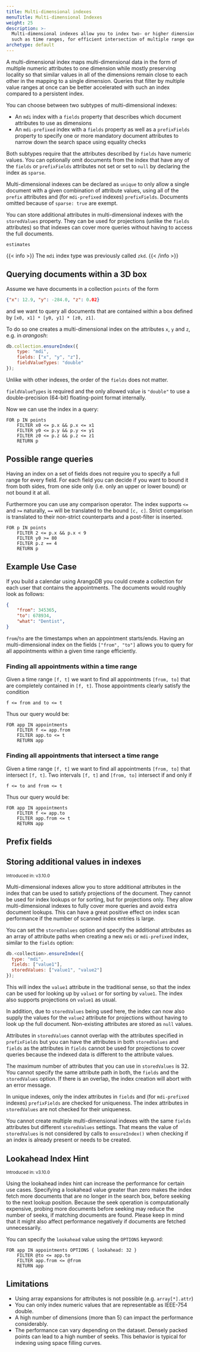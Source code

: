 ```yaml
---
title: Multi-dimensional indexes
menuTitle: Multi-dimensional Indexes
weight: 25
description: >-
  Multi-dimensional indexes allow you to index two- or higher dimensional data
  such as time ranges, for efficient intersection of multiple range queries
archetype: default
---
```

A multi-dimensional index maps multi-dimensional data in the form of multiple
numeric attributes to one dimension while mostly preserving locality so that
similar values in all of the dimensions remain close to each other in the mapping
to a single dimension. Queries that filter by multiple value ranges at once can
be better accelerated with such an index compared to a persistent index.

You can choose between two subtypes of multi-dimensional indexes:

- An `mdi` index with a `fields` property that describes which document
  attributes to use as dimensions
- An `mdi-prefixed` index with a `fields` property as well as a `prefixFields`
  property to specify one or more mandatory document attributes to narrow down
  the search space using equality checks

Both subtypes require that the attributes described by `fields` have numeric
values. You can optionally omit documents from the index that have any of
the `fields` or `prefixFields` attributes not set or set to `null` by declaring
the index as `sparse`.

Multi-dimensional indexes can be declared as `unique` to only allow a single
document with a given combination of attribute values, using all of the `prefix`
attributes and (for `mdi-prefixed` indexes) `prefixFields`. Documents omitted
because of `sparse: true` are exempt.

You can store additional attributes in multi-dimensional indexes with the
`storedValues` property. They can be used for projections (unlike the `fields`
attributes) so that indexes can cover more queries without having to access the
full documents.

`estimates`

{{< info >}}
The `mdi` index type was previously called `zkd`.
{{< /info >}}

## Querying documents within a 3D box

Assume we have documents in a collection `points` of the form

```json
{"x": 12.9, "y": -284.0, "z": 0.02}
```

and we want to query all documents that are contained within a box defined by
`[x0, x1] * [y0, y1] * [z0, z1]`.

To do so one creates a multi-dimensional index on the attributes `x`, `y` and
`z`, e.g. in _arangosh_:

```js
db.collection.ensureIndex({
    type: "mdi",
    fields: ["x", "y", "z"],
    fieldValueTypes: "double"
});
```

Unlike with other indexes, the order of the `fields` does not matter.

`fieldValueTypes` is required and the only allowed value is `"double"` to use a
double-precision (64-bit) floating-point format internally.

Now we can use the index in a query:

```aql
FOR p IN points
    FILTER x0 <= p.x && p.x <= x1
    FILTER y0 <= p.y && p.y <= y1
    FILTER z0 <= p.z && p.z <= z1
    RETURN p
```

## Possible range queries

Having an index on a set of fields does not require you to specify a full range
for every field. For each field you can decide if you want to bound
it from both sides, from one side only (i.e. only an upper or lower bound)
or not bound it at all.

Furthermore you can use any comparison operator. The index supports `<=` and `>=`
naturally, `==` will be translated to the bound `[c, c]`. Strict comparison
is translated to their non-strict counterparts and a post-filter is inserted.

```aql
FOR p IN points
    FILTER 2 <= p.x && p.x < 9
    FILTER y0 >= 80
    FILTER p.z == 4
    RETURN p
```

## Example Use Case

If you build a calendar using ArangoDB you could create a collection for each user
that contains the appointments. The documents would roughly look as follows:

```json
{
    "from": 345365,
    "to": 678934,
    "what": "Dentist",
}
```

`from`/`to` are the timestamps when an appointment starts/ends. Having an
multi-dimensional index on the fields `["from", "to"]` allows you to query
for all appointments within a given time range efficiently.

### Finding all appointments within a time range

Given a time range `[f, t]` we want to find all appointments `[from, to]` that
are completely contained in `[f, t]`. Those appointments clearly satisfy the
condition

```
f <= from and to <= t
```

Thus our query would be:

```aql
FOR app IN appointments
    FILTER f <= app.from
    FILTER app.to <= t
    RETURN app
```

### Finding all appointments that intersect a time range

Given a time range `[f, t]` we want to find all appointments `[from, to]` that
intersect `[f, t]`. Two intervals `[f, t]` and `[from, to]` intersect if
and only if

```
f <= to and from <= t
```

Thus our query would be:

```aql
FOR app IN appointments
    FILTER f <= app.to
    FILTER app.from <= t
    RETURN app
```

## Prefix fields



## Storing additional values in indexes

<small>Introduced in: v3.10.0</small>

Multi-dimensional indexes allow you to store additional attributes in the index
that can be used to satisfy projections of the document. They cannot be used for
index lookups or for sorting, but for projections only. They allow multi-dimensional
indexes to fully cover more queries and avoid extra document lookups. This can
have a great positive effect on index scan performance if the number of scanned
index entries is large.

You can set the `storedValues` option and specify the additional attributes as
an array of attribute paths when creating a new `mdi` or `mdi-prefixed` index,
similar to the `fields` option:

```js
db.<collection>.ensureIndex({
  type: "mdi",
  fields: ["value1"],
  storedValues: ["value1", "value2"]
});
```
<!-- TODO -->
This will index the `value1` attribute in the traditional sense, so that the index 
can be used for looking up by `value1` or for sorting by `value1`. The index also
supports projections on `value1` as usual.

In addition, due to `storedValues` being used here, the index can now also 
supply the values for the `value2` attribute for projections without having to
look up the full document. Non-existing attributes are stored as `null` values.

Attributes in `storedValues` cannot overlap with the attributes specified in
`prefixFields` but you can have the attributes in both `storedValues` and
`fields` as the attributes in `fields` cannot be used for projections to
cover queries because the indexed data is different to the attribute values.

The maximum number of attributes that you can use in `storedValues` is 32.
You cannot specify the same attribute path in both, the `fields` and the
`storedValues` option. If there is an overlap, the index creation will abort
with an error message.

In unique indexes, only the index attributes in `fields` and (for `mdi-prefixed`
indexes) `prefixFields` are checked for uniqueness. The index attributes in
`storedValues` are not checked for their uniqueness.

You cannot create multiple multi-dimensional indexes with the same `fields`
attributes but different `storedValues` settings. That means the value of
`storedValues` is not considered by calls to `ensureIndex()` when checking if an
index is already present or needs to be created.


## Lookahead Index Hint

<small>Introduced in: v3.10.0</small>

Using the lookahead index hint can increase the performance for certain use
cases. Specifying a lookahead value greater than zero makes the index fetch
more documents that are no longer in the search box, before seeking to the
next lookup position. Because the seek operation is computationally expensive,
probing more documents before seeking may reduce the number of seeks, if
matching documents are found. Please keep in mind that it might also affect
performance negatively if documents are fetched unnecessarily.

You can specify the `lookahead` value using the `OPTIONS` keyword:

```aql
FOR app IN appointments OPTIONS { lookahead: 32 }
    FILTER @to <= app.to
    FILTER app.from <= @from
    RETURN app
```

## Limitations

- Using array expansions for attributes is not possible (e.g. `array[*].attr`)
- You can only index numeric values that are representable as IEEE-754 double.
- A high number of dimensions (more than 5) can impact the performance considerably.
- The performance can vary depending on the dataset. Densely packed points can
  lead to a high number of seeks. This behavior is typical for indexing using
  space filling curves.
